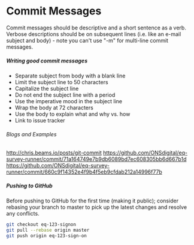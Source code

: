 # Commit Messages
Commit messages should be descriptive and a short sentence as a verb. Verbose descriptions should be on subsequent lines (i.e. like an e-mail subject and body) - note you can't use "-m" for multi-line commit messages.

##### Writing good commit messages

* Separate subject from body with a blank line
* Limit the subject line to 50 characters
* Capitalize the subject line
* Do not end the subject line with a period
* Use the imperative mood in the subject line
* Wrap the body at 72 characters
* Use the body to explain what and why vs. how
* Link to issue tracker


###### Blogs and Examples

http://chris.beams.io/posts/git-commit
https://github.com/ONSdigital/eq-survey-runner/commit/71a164749e7b9db6089bd7ec608305bb6d667b1d
https://github.com/ONSdigital/eq-survey-runner/commit/660c9f14352e4f9b4f5eb9cfdab212a14996f77b

##### Pushing to GitHub

Before pushing to GitHub for the first time (making it public); consider rebasing your branch to master to pick up the latest changes and resolve any conflicts. 

```bash
git checkout eq-123-signon
git pull --rebase origin master
git push origin eq-123-sign-on

```
